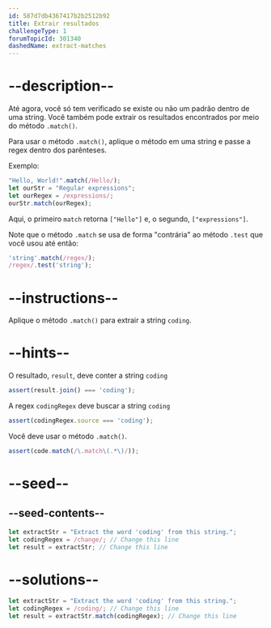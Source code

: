 ```yaml
---
id: 587d7db4367417b2b2512b92
title: Extrair resultados
challengeType: 1
forumTopicId: 301340
dashedName: extract-matches
---
```


# --description--

Até agora, você só tem verificado se existe ou não um padrão dentro de uma string. Você também pode extrair os resultados encontrados por meio do método `.match()`.

Para usar o método `.match()`, aplique o método em uma string e passe a regex dentro dos parênteses.

Exemplo:

```js
"Hello, World!".match(/Hello/);
let ourStr = "Regular expressions";
let ourRegex = /expressions/;
ourStr.match(ourRegex);
```

Aqui, o primeiro `match` retorna `["Hello"]` e, o segundo, `["expressions"]`.

Note que o método `.match` se usa de forma "contrária" ao método `.test` que você usou até então:

```js
'string'.match(/regex/);
/regex/.test('string');
```

# --instructions--

Aplique o método `.match()` para extrair a string `coding`.

# --hints--

O resultado, `result`, deve conter a string `coding`

```js
assert(result.join() === 'coding');
```

A regex `codingRegex` deve buscar a string `coding`

```js
assert(codingRegex.source === 'coding');
```

Você deve usar o método `.match()`.

```js
assert(code.match(/\.match\(.*\)/));
```

# --seed--

## --seed-contents--

```js
let extractStr = "Extract the word 'coding' from this string.";
let codingRegex = /change/; // Change this line
let result = extractStr; // Change this line
```

# --solutions--

```js
let extractStr = "Extract the word 'coding' from this string.";
let codingRegex = /coding/; // Change this line
let result = extractStr.match(codingRegex); // Change this line
```
